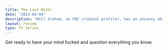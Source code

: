 ```yaml
---
title: The Last Wish!
date: "2013-04-04"
description: "Will Graham, an FBI criminal profiler, has an uncanny ability to sympathise with Dr Hannibal Lecter, a forensic psychiatrist. However, he is unaware that he is a cannibal."
layout: review
type: TV Series
---
```


Get ready to have your mind fucked and question everything you know.